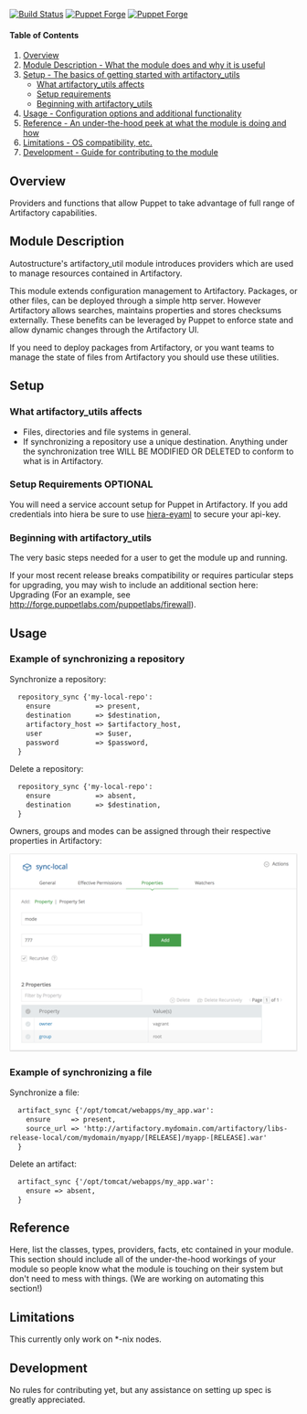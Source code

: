 [![Build Status](https://travis-ci.org/autostructure/artifactory_utils.svg?branch=master)](https://travis-ci.org/autostructure/artifactory_utils)
[![Puppet Forge](https://img.shields.io/puppetforge/v/autostructure/artifactory_utils.svg)](https://forge.puppetlabs.com/autostructure/artifactory_utils)
[![Puppet Forge](https://img.shields.io/puppetforge/f/autostructure/artifactory_utils.svg)](https://forge.puppetlabs.com/autostructure/artifactory_utils)

#### Table of Contents

1. [Overview](#overview)
2. [Module Description - What the module does and why it is useful](#module-description)
3. [Setup - The basics of getting started with artifactory_utils](#setup)
    * [What artifactory_utils affects](#what-artifactory_utils-affects)
    * [Setup requirements](#setup-requirements)
    * [Beginning with artifactory_utils](#beginning-with-artifactory_utils)
4. [Usage - Configuration options and additional functionality](#usage)
5. [Reference - An under-the-hood peek at what the module is doing and how](#reference)
5. [Limitations - OS compatibility, etc.](#limitations)
6. [Development - Guide for contributing to the module](#development)

## Overview

Providers and functions that allow Puppet to take advantage of full range of Artifactory capabilities.

## Module Description

Autostructure's artifactory_util module introduces providers which are used to manage resources contained in Artifactory.

This module extends configuration management to Artifactory. Packages, or other files, can be deployed through a simple http server. However Artifactory allows searches, maintains properties and stores checksums externally. These benefits can be leveraged by Puppet to enforce state and allow dynamic changes through the Artifactory UI.

If you need to deploy packages from Artifactory, or you want teams to manage the state of files from Artifactory you should use these utilities.

## Setup

### What artifactory_utils affects

* Files, directories and file systems in general.
* If synchronizing a repository use a unique destination. Anything under the synchronization tree WILL BE MODIFIED OR DELETED to conform to what is in Artifactory.

### Setup Requirements **OPTIONAL**

You will need a service account setup for Puppet in Artifactory. If you add credentials into hiera be sure to use [hiera-eyaml](https://github.com/TomPoulton/hiera-eyaml) to secure your api-key.

### Beginning with artifactory_utils

The very basic steps needed for a user to get the module up and running.

If your most recent release breaks compatibility or requires particular steps for upgrading, you may wish to include an additional section here: Upgrading (For an example, see http://forge.puppetlabs.com/puppetlabs/firewall).

## Usage

### Example of synchronizing a repository

Synchronize a repository:

~~~puppet
  repository_sync {'my-local-repo':
    ensure           => present,
    destination      => $destination,
    artifactory_host => $artifactory_host,
    user             => $user,
    password         => $password,
  }
~~~

Delete a repository:

~~~puppet
  repository_sync {'my-local-repo':
    ensure           => absent,
    destination      => $destination,
  }
~~~

Owners, groups and modes can be assigned through their respective properties in Artifactory:

![alt text](https://raw.githubusercontent.com/autostructure/artifactory_utils/master/images/repository.png "Artifactory example")

### Example of synchronizing a file

Synchronize a file:

~~~puppet
  artifact_sync {'/opt/tomcat/webapps/my_app.war':
    ensure     => present,
    source_url => 'http://artifactory.mydomain.com/artifactory/libs-release-local/com/mydomain/myapp/[RELEASE]/myapp-[RELEASE].war'
  }
~~~

Delete an artifact:

~~~puppet
  artifact_sync {'/opt/tomcat/webapps/my_app.war':
    ensure => absent,
  }
~~~

## Reference

Here, list the classes, types, providers, facts, etc contained in your module. This section should include all of the under-the-hood workings of your module so people know what the module is touching on their system but don't need to mess with things. (We are working on automating this section!)

## Limitations

This currently only work on *-nix nodes.

## Development

No rules for contributing yet, but any assistance on setting up spec is greatly appreciated.
